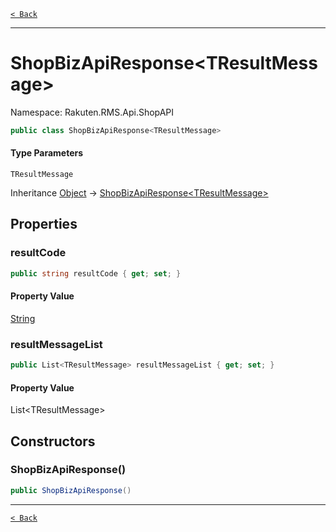 [`< Back`](./)

---

# ShopBizApiResponse&lt;TResultMessage&gt;

Namespace: Rakuten.RMS.Api.ShopAPI

```csharp
public class ShopBizApiResponse<TResultMessage>
```

#### Type Parameters

`TResultMessage`<br>

Inheritance [Object](https://docs.microsoft.com/en-us/dotnet/api/system.object) → [ShopBizApiResponse&lt;TResultMessage&gt;](./rakuten.rms.api.shopapi.shopbizapiresponse-1)

## Properties

### **resultCode**

```csharp
public string resultCode { get; set; }
```

#### Property Value

[String](https://docs.microsoft.com/en-us/dotnet/api/system.string)<br>

### **resultMessageList**

```csharp
public List<TResultMessage> resultMessageList { get; set; }
```

#### Property Value

List&lt;TResultMessage&gt;<br>

## Constructors

### **ShopBizApiResponse()**

```csharp
public ShopBizApiResponse()
```

---

[`< Back`](./)
